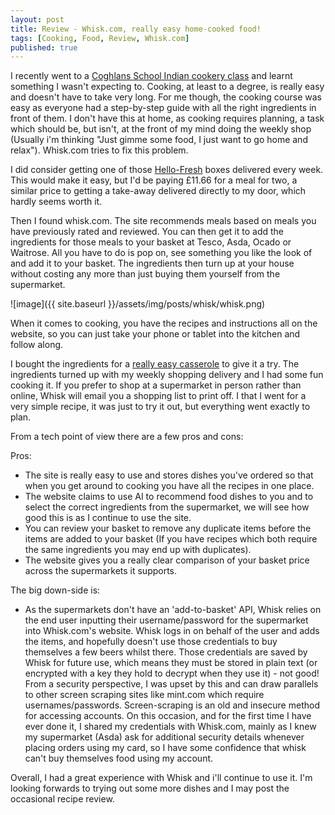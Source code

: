 ```yaml
---
layout: post
title: Review - Whisk.com, really easy home-cooked food!
tags: [Cooking, Food, Review, Whisk.com]
published: true
---
```

I recently went to a [Coghlans School Indian cookery class]("https://www.cookingexpert.co.uk/collections/daytime-short-cookery-courses") and learnt something I wasn't expecting to. 
Cooking, at least to a degree, is really easy and doesn't have to take very long. For me though, the cooking course was easy as everyone had a step-by-step guide with all the right ingredients in front of them. I don't have this at home, as cooking requires planning, a task which should be, but isn't, at the front of my mind doing the weekly shop (Usually i'm thinking "Just gimme some food, I just want to go home and relax"). Whisk.com tries to fix this problem.

I did consider getting one of those [Hello-Fresh](https://www.hellofresh.co.uk) boxes delivered every week. This would make it easy, but I'd be paying £11.66 for a meal for two, a similar price to getting a take-away delivered directly to my door, which hardly seems worth it.

Then I found whisk.com. The site recommends meals based on meals you have previously rated and reviewed. You can then get it to add the ingredients for those meals to your basket at Tesco, Asda, Ocado or Waitrose.
All you have to do is pop on, see something you like the look of and add it to your basket. The ingredients then turn up at your house without costing any more than just buying them yourself from the supermarket. 

![image]({{ site.baseurl }}/assets/img/posts/whisk/whisk.png)

When it comes to cooking, you have the recipes and instructions all on the website, so you can just take your phone or tablet into the kitchen and follow along.

I bought the ingredients for a [really easy casserole](https://whisk.com/recipes/from-partners?url=http%3A%2F%2Fwww.deliciousmagazine.co.uk%2Frecipes%2Feasy-sausage-casserole%2F&viewSource=Shopping%20List) to give it a try. The ingredients turned up with my weekly shopping delivery and I had some fun cooking it. If you prefer to shop at a supermarket in person rather than online, Whisk will email you a shopping list to print off. I that I went for a very simple recipe, it was just to try it out, but everything went exactly to plan.

From a tech point of view there are a few pros and cons:

Pros:
- The site is really easy to use and stores dishes you've ordered so that when you get around to cooking you have all the recipes in one place.
- The website claims to use AI to recommend food dishes to you and to select the correct ingredients from the supermarket, we will see how good this is as I continue to use the site.
- You can review your basket to remove any duplicate items before the items are added to your basket (If you have recipes which both require the same ingredients you may end up with duplicates).
- The website gives you a really clear comparison of your basket price across the supermarkets it supports.

The big down-side is:
- As the supermarkets don't have an 'add-to-basket' API, Whisk relies on the end user inputting their username/password for the supermarket into Whisk.com's website. Whisk logs in on behalf of the user and adds the items, and hopefully doesn't use those credentials to buy themselves a few beers whilst there. Those credentials are saved by Whisk for future use, which means they must be stored in plain text (or encrypted with a key they hold to decrypt when they use it) - not good! From a security perspective, I was upset by this and can draw parallels to other screen scraping sites like mint.com which require usernames/passwords. Screen-scraping is an old and insecure method for accessing accounts. On this occasion, and for the first time I have ever done it, I shared my credentials with Whisk.com, mainly as I knew my supermarket (Asda) ask for additional security details whenever placing orders using my card, so I have some confidence that whisk can't buy themselves food using my account. 

Overall, I had a great experience with Whisk and i'll continue to use it. I'm looking forwards to trying out some more dishes and I may post the occasional recipe review.



